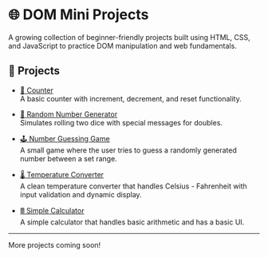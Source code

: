 
# 🌐 DOM Mini Projects

A growing collection of beginner-friendly projects built using HTML, CSS, and JavaScript to practice DOM manipulation and web fundamentals.

## 📁 Projects

- [🔢 Counter](./counter/)  
  A basic counter with increment, decrement, and reset functionality.

- [🎲 Random Number Generator](./random-number-generator/)  
  Simulates rolling two dice with special messages for doubles.

- [🕹️ Number Guessing Game](./number-guessing-game/)  
  A small game where the user tries to guess a randomly generated number between a set range.

- [🌡️ Temperature Converter](./temperature-converter/)  
  A clean temperature converter that handles Celsius - Fahrenheit with input validation and dynamic display.

- [🖩 Simple Calculator](./calculator/)  
  A simple calculator that handles basic arithmetic and has a basic UI.

---

More projects coming soon!
